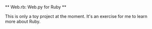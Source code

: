 ** Web.rb: Web.py for Ruby **

This is only a toy project at the moment. It's an exercise for me to learn more about Ruby.